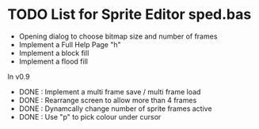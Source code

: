 # TODO List for Sprite Editor sped.bas

- Opening dialog to choose bitmap size and number of frames
- Implement a Full Help Page "h"
- Implement a block fill
- Implement a flood fill 

In v0.9
- DONE : Implement a multi frame save / multi frame load
- DONE : Rearrange screen to allow more than 4 frames
- DONE : Dynamcally change number of sprite frames active
- DONE : Use "p" to pick colour under cursor
